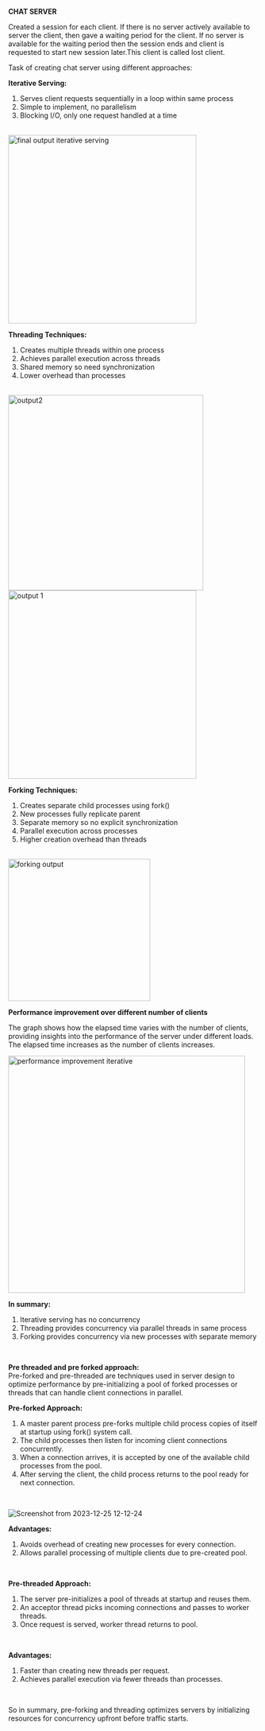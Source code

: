 **CHAT SERVER**
<br>

Created a session for each client. If there is no server actively available to server the client, then gave a waiting period for the client. If no server is available for the waiting period then the session ends and client is requested to start new session later.This client is called lost client.
<br>

Task of creating chat server using different approaches:
<br>

**Iterative Serving:**
1.	Serves client requests sequentially in a loop within same process
2.	Simple to implement, no parallelism
3.	Blocking I/O, only one request handled at a time
<br>
<img width="379" alt="final output iterative serving" src="https://github.com/Arunprasath2003/Inter_process_communication/assets/98107416/187fc53b-1a8a-47cc-8b55-b62bf5a21477">
<br>

**Threading Techniques:**
1.	Creates multiple threads within one process
2.	Achieves parallel execution across threads
3.	Shared memory so need synchronization
4.  Lower overhead than processes
<br>
<img width="393" alt="output2" src="https://github.com/Arunprasath2003/Inter_process_communication/assets/98107416/3cba2d97-ef57-4230-8d40-038aa5c2cdc5">
<img width="379" alt="output 1" src="https://github.com/Arunprasath2003/Inter_process_communication/assets/98107416/726d61d4-cc7e-4e33-b779-0107535bd545">
<br>

**Forking Techniques:**
1.	Creates separate child processes using fork()
2.	New processes fully replicate parent
3.	Separate memory so no explicit synchronization
4.	Parallel execution across processes
5.	Higher creation overhead than threads
<br>
<img width="286" alt="forking output" src="https://github.com/Arunprasath2003/Inter_process_communication/assets/98107416/76447d80-640f-4b9b-a295-3535499951a3">
<br>

**Performance improvement over different number of clients**
<br>

The graph shows how the elapsed time varies with the number of clients, providing insights into the performance of the server under different loads. The elapsed time increases as the number of clients increases.
<br>

<img width="477" alt="performance improvement iterative" src="https://github.com/Arunprasath2003/Inter_process_communication/assets/98107416/8869f79a-eae0-4d79-ab6f-7023ab4e7f6a">
<br>

**In summary:**
1.	Iterative serving has no concurrency
2.	Threading provides concurrency via parallel threads in same process
3.	Forking provides concurrency via new processes with separate memory
<br>

**Pre threaded and pre forked approach:**
<br>
Pre-forked and pre-threaded are techniques used in server design to optimize performance by pre-initializing a pool of forked processes or threads that can handle client connections in parallel.
<br>

**Pre-forked Approach:**

1. A master parent process pre-forks multiple child process copies of itself at startup using fork() system call.
2. The child processes then listen for incoming client connections concurrently.
3. When a connection arrives, it is accepted by one of the available child processes from the pool.
4. After serving the client, the child process returns to the pool ready for next connection.
<br>

![Screenshot from 2023-12-25 12-12-24](https://github.com/Arunprasath2003/Inter_process_communication/assets/98107416/9cad03a8-4613-4604-9aaf-5bdeee31562f)
<br>

**Advantages:**
<br>
1. Avoids overhead of creating new processes for every connection.
2. Allows parallel processing of multiple clients due to pre-created pool.
<br>

**Pre-threaded Approach:**

1. The server pre-initializes a pool of threads at startup and reuses them.
2. An acceptor thread picks incoming connections and passes to worker threads.
3. Once request is served, worker thread returns to pool.
<br>

**Advantages:**
<br>
1. Faster than creating new threads per request.
2. Achieves parallel execution via fewer threads than processes.
<br>

So in summary, pre-forking and threading optimizes servers by initializing resources for concurrency upfront before traffic starts.

